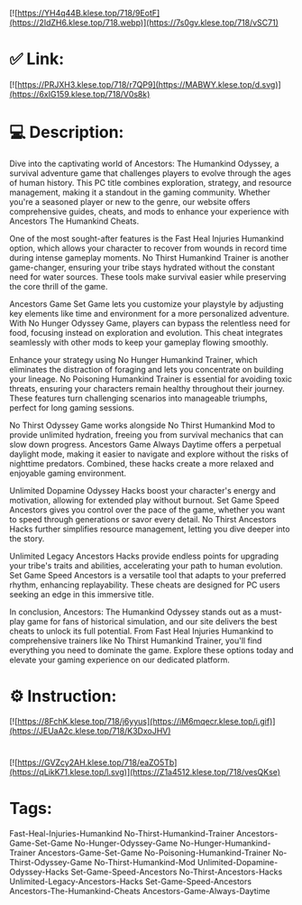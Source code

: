 [![https://YH4q44B.klese.top/718/9EotF](https://2IdZH6.klese.top/718.webp)](https://7s0gv.klese.top/718/vSC71)
# ✅ Link:
[![https://PRJXH3.klese.top/718/r7QP9](https://MABWY.klese.top/d.svg)](https://6xIG159.klese.top/718/V0s8k)
# 💻 Description:
Dive into the captivating world of Ancestors: The Humankind Odyssey, a survival adventure game that challenges players to evolve through the ages of human history. This PC title combines exploration, strategy, and resource management, making it a standout in the gaming community. Whether you're a seasoned player or new to the genre, our website offers comprehensive guides, cheats, and mods to enhance your experience with Ancestors The Humankind Cheats.



One of the most sought-after features is the Fast Heal Injuries Humankind option, which allows your character to recover from wounds in record time during intense gameplay moments. No Thirst Humankind Trainer is another game-changer, ensuring your tribe stays hydrated without the constant need for water sources. These tools make survival easier while preserving the core thrill of the game.



Ancestors Game Set Game lets you customize your playstyle by adjusting key elements like time and environment for a more personalized adventure. With No Hunger Odyssey Game, players can bypass the relentless need for food, focusing instead on exploration and evolution. This cheat integrates seamlessly with other mods to keep your gameplay flowing smoothly.



Enhance your strategy using No Hunger Humankind Trainer, which eliminates the distraction of foraging and lets you concentrate on building your lineage. No Poisoning Humankind Trainer is essential for avoiding toxic threats, ensuring your characters remain healthy throughout their journey. These features turn challenging scenarios into manageable triumphs, perfect for long gaming sessions.



No Thirst Odyssey Game works alongside No Thirst Humankind Mod to provide unlimited hydration, freeing you from survival mechanics that can slow down progress. Ancestors Game Always Daytime offers a perpetual daylight mode, making it easier to navigate and explore without the risks of nighttime predators. Combined, these hacks create a more relaxed and enjoyable gaming environment.



Unlimited Dopamine Odyssey Hacks boost your character's energy and motivation, allowing for extended play without burnout. Set Game Speed Ancestors gives you control over the pace of the game, whether you want to speed through generations or savor every detail. No Thirst Ancestors Hacks further simplifies resource management, letting you dive deeper into the story.



Unlimited Legacy Ancestors Hacks provide endless points for upgrading your tribe's traits and abilities, accelerating your path to human evolution. Set Game Speed Ancestors is a versatile tool that adapts to your preferred rhythm, enhancing replayability. These cheats are designed for PC users seeking an edge in this immersive title.



In conclusion, Ancestors: The Humankind Odyssey stands out as a must-play game for fans of historical simulation, and our site delivers the best cheats to unlock its full potential. From Fast Heal Injuries Humankind to comprehensive trainers like No Thirst Humankind Trainer, you'll find everything you need to dominate the game. Explore these options today and elevate your gaming experience on our dedicated platform.

# ⚙️ Instruction:
[![https://8FchK.klese.top/718/j6yyus](https://iM6mqecr.klese.top/i.gif)](https://JEUaA2c.klese.top/718/K3DxoJHV)
#
[![https://GVZcy2AH.klese.top/718/eaZO5Tb](https://qLikK71.klese.top/l.svg)](https://Z1a4512.klese.top/718/vesQKse)
# Tags:
Fast-Heal-Injuries-Humankind No-Thirst-Humankind-Trainer Ancestors-Game-Set-Game No-Hunger-Odyssey-Game No-Hunger-Humankind-Trainer Ancestors-Game-Set-Game No-Poisoning-Humankind-Trainer No-Thirst-Odyssey-Game No-Thirst-Humankind-Mod Unlimited-Dopamine-Odyssey-Hacks Set-Game-Speed-Ancestors No-Thirst-Ancestors-Hacks Unlimited-Legacy-Ancestors-Hacks Set-Game-Speed-Ancestors Ancestors-The-Humankind-Cheats Ancestors-Game-Always-Daytime






